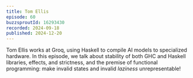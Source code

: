 ```yaml
---
title: Tom Ellis
episode: 60
buzzsproutId: 16293430
recorded: 2024-09-18
published: 2024-12-20
---
```

Tom Ellis works at Groq, using Haskell to compile AI models to specialized hardware.  In this episode, we talk about stability of both GHC and Haskell libraries, effects, and strictness, and the premise of functional programming: make invalid states and invalid *laziness* unrepresentable! 

